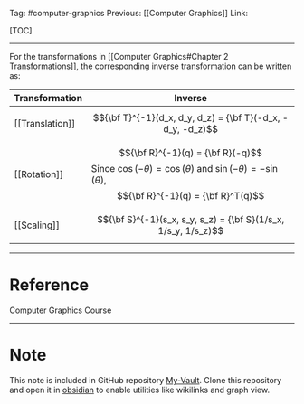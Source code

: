 Tag: #computer-graphics 
Previous: [[Computer Graphics]]
Link: 

[TOC]

---

For the transformations in [[Computer Graphics#Chapter 2 Transformations]], the corresponding inverse transformation can be written as:

| Transformation  | Inverse                                                                                                                                        |
| --------------- | ---------------------------------------------------------------------------------------------------------------------------------------------- |
| [[Translation]] | $${\bf T}^{-1}(d_x, d_y, d_z) = {\bf T}(-d_x, -d_y, -d_z)$$                                                                                   |
| [[Rotation]]    | $${\bf R}^{-1}(q) = {\bf R}(-q)$$ Since $\cos(-\theta) = \cos(\theta)$ and $\sin(-\theta) = -\sin(\theta)$, $${\bf R}^{-1}(q) = {\bf R}^T(q)$$ |
| [[Scaling]]     | $${\bf S}^{-1}(s_x, s_y, s_z) = {\bf S}(1/s_x, 1/s_y, 1/s_z)$$                                                                                 | 

---

# Reference

Computer Graphics Course

---

# Note

This note is included in GitHub repository [My-Vault](https://github.com/LittleD3092/My-Vault.git). Clone this repository and open it in [obsidian](https://obsidian.md/) to enable utilities like wikilinks and graph view.